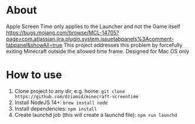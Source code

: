# About
Apple Screen Time only applies to the Launcher and not the Game itself
https://bugs.mojang.com/browse/MCL-14705?page=com.atlassian.jira.plugin.system.issuetabpanels%3Acomment-tabpanel&showAll=true
This project addresses this problem by forcefully exiting Minecraft outside the allowed time frame.
Designed for Mac OS only 

# How to use

1. Clone project to any dir, e.g. home: `git clone https://github.com/dziamid/minecraft-screentime`
2. Install NodeJS 14+: `brew install node`
3. Install dependencies: `npm install`
4. Create launchd job (this will create a launchd file): `npm run launchd`